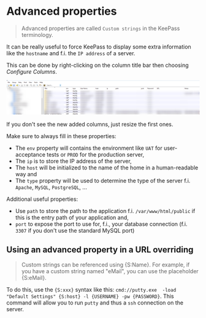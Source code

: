 # Advanced properties

> Advanced properties are called `Custom strings` in the KeePass terminology.

It can be really useful to force KeePass to display some extra information like the `hostname` and f.i. the `IP address` of a server.

This can be done by right-clicking on the column title bar then choosing *Configure Columns*. 

![Showing the hostname and IP address of a server](./images/extra_properties.png)

If you don't see the new added columns, just resize the first ones.

Make sure to always fill in these properties:

* The `env` property will contains the environment like `UAT` for user-acceptance tests or `PROD` for the production server,
* The `ip` is to store the IP address of the server,
* The `host` will be initialized to the name of the home in a human-readable way and
* The `type` property will be used to determine the type of the server f.i. `Apache`, `MySQL`, `PostgreSQL`, ...

Additional useful properties:

* Use `path` to store the path to the application f.i. `/var/www/html/public` if this is the entry path of your application and,
* `port` to expose the port to use for, f.i., your database connection (f.i. `3307` if you don't use the standard MySQL port)

## Using an advanced property in a URL overriding

> Custom strings can be referenced using {S:Name}. For example, if you have a custom string named "eMail", you can use the placeholder {S:eMail}.

To do this, use the `{S:xxx}` syntax like this: `cmd://putty.exe  -load "Default Settings" {S:host} -l {USERNAME} -pw {PASSWORD}`. This command will allow you to run `putty` and thus a `ssh` connection on the server.
